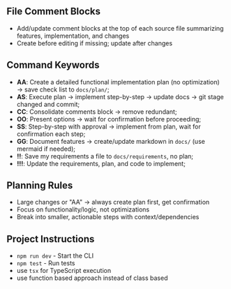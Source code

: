 ## File Comment Blocks
- Add/update comment blocks at the top of each source file summarizing features, implementation, and changes
- Create before editing if missing; update after changes

## Command Keywords
- **AA**: Create a detailed functional implementation plan (no optimization) → save check list to `docs/plan/`;
- **AS**: Execute plan → implement step-by-step → update docs → git stage changed and commit;
- **CC**: Consolidate comments block → remove redundant;
- **OO**: Present options → wait for confirmation before proceeding;
- **SS**: Step-by-step with approval → implement from plan, wait for confirmation each step;
- **GG**: Document features → create/update markdown in `docs/` (use mermaid if needed);
- **!!**: Save my requirements a file to `docs/requirements`, no plan;
- **!!!**: Update the requirements, plan, and code to implement;
## Planning Rules
- Large changes or "AA" → always create plan first, get confirmation
- Focus on functionality/logic, not optimizations
- Break into smaller, actionable steps with context/dependencies

## Project Instructions
- `npm run dev` - Start the CLI
- `npm test` - Run tests
- use `tsx` for TypeScript execution
- use function based approach instead of class based